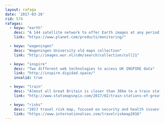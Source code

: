 ```yaml
---
layout: rafaga
date: '2017-03-28'
rid: 574
rafagas:
  - keyw: "earth"
    desc: "A 144 satellite network to offer Earth images at any periodicity"
    link: "https://www.planet.com/products/monitoring/"

  - keyw: "wageningen"
    desc: "Wageningen University old maps collection"
    link: "http://images.wur.nl/cdm/search/collection/coll21"

  - keyw: "inspire"
    desc: "Two different web technologies to access UK INSPIRE data"
    link: "http://inspire.digidad.space/"
    invalid: true

  - keyw: "train"
    desc: "Almost all Great Britain is closer than 30km to a train station"
    link: "http://www.statsmapsnpix.com/2017/02/train-stations-of-great-britain.html"

  - keyw: "risks"
    desc: "2017 travel risk map, focused on security and health issues"
    link: "https://www.internationalsos.com/travelriskmap2016"
---
```


